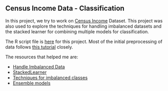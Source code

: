 ## Census Income Data - Classification

In this project, we try to work on [Census Income](http://archive.ics.uci.edu/ml/machine-learning-databases/census-income-mld/) Dataset. This project was also used to explore the techniques for handling imbalanced datasets and the stacked learner for combining multiple models for classification.

The R script file is [here](https://github.com/abishekarun/Census-Income-Data/blob/master/income_data_classification.R) for this project. Most of the initial preprocessing of data follows [this tutorial](https://www.analyticsvidhya.com/blog/2016/09/this-machine-learning-project-on-imbalanced-data-can-add-value-to-your-resume/) closely. 

The resources that helped me are:

+ [Handle Imbalanced Data](https://machinelearningmastery.com/tactics-to-combat-imbalanced-classes-in-your-machine-learning-dataset/)
+ [StackedLearner](https://rdrr.io/cran/mlr/man/makeStackedLearner.html) 
+ [Techniques for imbalanced classes](https://www.kdnuggets.com/2017/06/7-techniques-handle-imbalanced-data.html)
+ [Ensemble models](http://docs.h2o.ai/h2o-tutorials/latest-stable/tutorials/ensembles-stacking/index.html)

